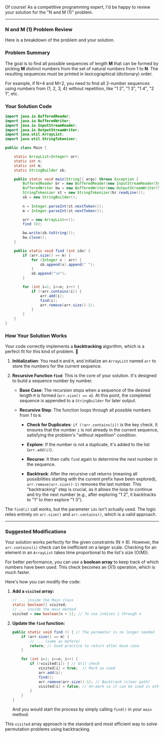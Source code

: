 Of course! As a competitive programming expert, I'd be happy to review your solution for the "N and M (1)" problem.

---

### N and M (1) Problem Review

Here is a breakdown of the problem and your solution.

### Problem Summary

The goal is to find all possible sequences of length **M** that can be formed by picking **M** distinct numbers from the set of natural numbers from 1 to **N**. The resulting sequences must be printed in lexicographical (dictionary) order.

For example, if N=4 and M=2, you need to find all 2-number sequences using numbers from {1, 2, 3, 4} without repetition, like "1 2", "1 3", "1 4", "2 1", etc.

### Your Solution Code

```java
import java.io.BufferedReader;
import java.io.BufferedWriter;
import java.io.InputStreamReader;
import java.io.OutputStreamWriter;
import java.util.ArrayList;
import java.util.StringTokenizer;

public class Main {

    static ArrayList<Integer> arr;
    static int n;
    static int m;
    static StringBuilder sb;

    public static void main(String[] args) throws Exception {
        BufferedReader br = new BufferedReader(new InputStreamReader(System.in));
        BufferedWriter bw = new BufferedWriter(new OutputStreamWriter(System.out));
        StringTokenizer st = new StringTokenizer(br.readLine());
        sb = new StringBuilder();
        
        n = Integer.parseInt(st.nextToken());
        m = Integer.parseInt(st.nextToken());

        arr = new ArrayList<>();
        find (0);

        bw.write(sb.toString());
        bw.close();
    }

    public static void find (int idx) {
        if (arr.size() == m) {
            for (Integer x : arr) {
                sb.append(x).append(" ");
            }
            sb.append("\n");
        }

        for (int i=1; i<=n; i++) {
            if (!arr.contains(i)) {
                arr.add(i);
                find(i);
                arr.remove(arr.size()-1);
            }
        }
    }
}
```

### How Your Solution Works

Your code correctly implements a **backtracking** algorithm, which is a perfect fit for this kind of problem. 👏

1. **Initialization**: You read `N` and `M`, and initialize an `ArrayList` named `arr` to store the numbers for the current sequence.
    
2. **Recursive Function `find`**: This is the core of your solution. It's designed to build a sequence number by number.
    
    - **Base Case**: The recursion stops when a sequence of the desired length `M` is formed (`arr.size() == m`). At this point, the completed sequence is appended to a `StringBuilder` for later output.
        
    - **Recursive Step**: The function loops through all possible numbers from 1 to `N`.
        
        - **Check for Duplicates**: `if (!arr.contains(i))` is the key check. It ensures that the number `i` is not already in the current sequence, satisfying the problem's "without repetition" condition.
            
        - **Explore**: If the number is not a duplicate, it's added to the list (`arr.add(i)`).
            
        - **Recurse**: It then calls `find` again to determine the _next_ number in the sequence.
            
        - **Backtrack**: After the recursive call returns (meaning all possibilities starting with the current prefix have been explored), `arr.remove(arr.size()-1)` removes the last number. This "backtracking" step is crucial, as it allows the loop to continue and try the next number (e.g., after exploring "1 2", it backtracks to "1" to then explore "1 3").
            

The `find(i)` call works, but the parameter `idx` isn't actually used. The logic relies entirely on `arr.size()` and `arr.contains()`, which is a valid approach.

---

### Suggested Modifications

Your solution works perfectly for the given constraints (N ≤ 8). However, the `arr.contains(i)` check can be inefficient on a larger scale. Checking for an element in an `ArrayList` takes time proportional to the list's size (O(M)).

For better performance, you can use a **boolean array** to keep track of which numbers have been used. This check becomes an O(1) operation, which is much faster.

Here's how you can modify the code:

1. **Add a `visited` array:**
    
    ```java
    // ... inside the Main class
    static boolean[] visited; 
    // ... inside the main method
    visited = new boolean[n + 1]; // To use indices 1 through n
    ```
    
2. **Update the `find` function:**
    
    ```java
    public static void find () { // The parameter is no longer needed
        if (arr.size() == m) {
            // ... (same as before)
            return; // Good practice to return after base case
        }
    
        for (int i=1; i<=n; i++) {
            if (!visited[i]) { // O(1) check
                visited[i] = true;  // Mark as used
                arr.add(i);
                find();
                arr.remove(arr.size()-1); // Backtrack (clear path)
                visited[i] = false; // Un-mark so it can be used in other permutations
            }
        }
    }
    ```
    
    And you would start the process by simply calling `find()` in your `main` method.
    

This `visited` array approach is the standard and most efficient way to solve permutation problems using backtracking.